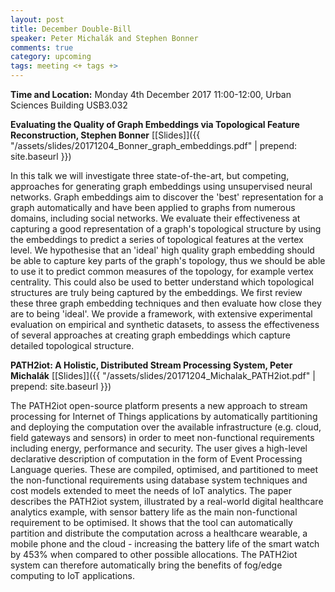 ```yaml
---
layout: post
title: December Double-Bill
speaker: Peter Michalák and Stephen Bonner
comments: true
category: upcoming
tags: meeting <+ tags +>
---
```


__Time and Location:__ Monday 4th December 2017 11:00-12:00, Urban Sciences Building USB3.032


__Evaluating the Quality of Graph Embeddings via Topological Feature Reconstruction, Stephen Bonner__ 
[[Slides]]({{ "/assets/slides/20171204_Bonner_graph_embeddings.pdf" | prepend: site.baseurl }})

In this talk we will investigate three state-of-the-art, but competing,
approaches for generating graph embeddings using unsupervised neural
networks. Graph embeddings aim to discover the 'best' representation
for a graph automatically and have been applied to graphs from numerous
domains, including social networks. We evaluate their effectiveness at
capturing a good representation of a graph's topological structure by
using the embeddings to predict a series of topological features at the
vertex level. We hypothesise that an 'ideal' high quality graph
embedding should be able to capture key parts of the graph's topology,
thus we should be able to use it to predict common measures of the
topology, for example vertex centrality. This could also be used to
better understand which topological structures are truly being captured
by the embeddings. We first review these three graph embedding
techniques and then evaluate how close they are to being 'ideal'. We
provide a framework, with extensive experimental evaluation on
empirical and synthetic datasets, to assess the effectiveness of
several approaches at creating graph embeddings which capture detailed
topological structure.


__PATH2iot: A Holistic, Distributed Stream Processing System, Peter Michalák__ [[Slides]]({{ "/assets/slides/20171204_Michalak_PATH2iot.pdf" | prepend: site.baseurl }})

The PATH2iot open-source platform presents a new approach to stream processing for Internet of Things applications by automatically partitioning and deploying the computation over the available infrastructure (e.g. cloud, field gateways and sensors) in order to meet non-functional requirements including energy, performance and security. The user gives a high-level declarative description of computation in the form of Event Processing Language queries. These are compiled, optimised, and partitioned to meet the non-functional requirements using database system techniques and cost models extended to meet the needs of IoT analytics. The paper describes the PATH2iot system, illustrated by a real-world digital healthcare analytics example, with sensor battery life as the main non-functional requirement to be optimised. It shows that the tool can automatically partition and distribute the computation across a healthcare wearable, a mobile phone and the cloud - increasing the battery life of the smart watch by 453% when compared to other possible allocations. The PATH2iot system can therefore automatically bring the benefits of fog/edge computing to IoT applications.
